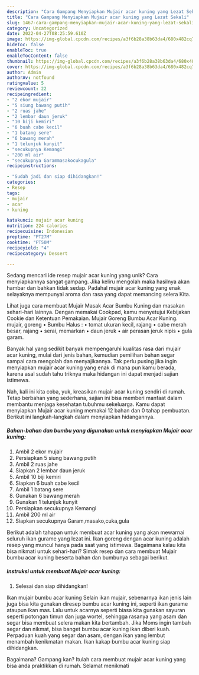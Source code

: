 ```yaml
---
description: "Cara Gampang Menyiapkan Mujair acar kuning yang Lezat Sekali"
title: "Cara Gampang Menyiapkan Mujair acar kuning yang Lezat Sekali"
slug: 1467-cara-gampang-menyiapkan-mujair-acar-kuning-yang-lezat-sekali
category: Uncategorized
date: 2022-04-27T08:25:59.610Z
image: https://img-global.cpcdn.com/recipes/a3f6b28a38b63da4/680x482cq70/mujair-acar-kuning-foto-resep-utama.jpg
hideToc: false
enableToc: true
enableTocContent: false
thumbnail: https://img-global.cpcdn.com/recipes/a3f6b28a38b63da4/680x482cq70/mujair-acar-kuning-foto-resep-utama.jpg
cover: https://img-global.cpcdn.com/recipes/a3f6b28a38b63da4/680x482cq70/mujair-acar-kuning-foto-resep-utama.jpg
author: Admin
authorAv: notfound
ratingvalue: 5
reviewcount: 22
recipeingredient:
- "2 ekor mujair"
- "5 siung bawang putih"
- "2 ruas jahe"
- "2 lembar daun jeruk"
- "10 biji kemiri"
- "6 buah cabe kecil"
- "1 batang sere"
- "6 bawang merah"
- "1 telunjuk kunyit"
- "secukupnya Kemangi"
- "200 ml air"
- "secukupnya Garammasakocukagula"
recipeinstructions:

- "Sudah jadi dan siap dihidangkan!"
categories:
- Resep
tags:
- mujair
- acar
- kuning

katakunci: mujair acar kuning 
nutrition: 224 calories
recipecuisine: Indonesian
preptime: "PT27M"
cooktime: "PT50M"
recipeyield: "4"
recipecategory: Dessert

---
```





Sedang mencari ide resep mujair acar kuning yang unik? Cara menyiapkannya sangat gampang. Jika keliru mengolah maka hasilnya akan hambar dan bahkan tidak sedap. Padahal mujair acar kuning yang enak selayaknya mempunyai aroma dan rasa yang dapat memancing selera Kita.





Lihat juga cara membuat Mujair Masak Acar Bumbu Kuning dan masakan sehari-hari lainnya. Dengan memakai Cookpad, kamu menyetujui Kebijakan Cookie dan Ketentuan Pemakaian. Mujair Goreng Bumbu Acar Kuning. mujair, goreng • Bumbu Halus : • tomat ukuran kecil, rajang • cabe merah besar, rajang • serai, memarkan • daun jeruk • air perasan jeruk nipis • gula garam.

Banyak hal yang sedikit banyak mempengaruhi kualitas rasa dari mujair acar kuning, mulai dari jenis bahan, kemudian pemilihan bahan segar sampai cara mengolah dan menyajikannya. Tak perlu pusing jika ingin menyiapkan mujair acar kuning yang enak di mana pun kamu berada, karena asal sudah tahu triknya maka hidangan ini dapat menjadi sajian istimewa.






Nah, kali ini kita coba, yuk, kreasikan mujair acar kuning sendiri di rumah. Tetap berbahan yang sederhana, sajian ini bisa memberi manfaat dalam membantu menjaga kesehatan tubuhmu sekeluarga. Kamu dapat menyiapkan Mujair acar kuning memakai 12 bahan dan 0 tahap pembuatan. Berikut ini langkah-langkah dalam menyiapkan hidangannya.

<!--inarticleads1-->

##### Bahan-bahan dan bumbu yang digunakan untuk menyiapkan Mujair acar kuning:

1. Ambil 2 ekor mujair
1. Persiapkan 5 siung bawang putih
1. Ambil 2 ruas jahe
1. Siapkan 2 lembar daun jeruk
1. Ambil 10 biji kemiri
1. Siapkan 6 buah cabe kecil
1. Ambil 1 batang sere
1. Gunakan 6 bawang merah
1. Gunakan 1 telunjuk kunyit
1. Persiapkan secukupnya Kemangi
1. Ambil 200 ml air
1. Siapkan secukupnya Garam,masako,cuka,gula


Berikut adalah tahapan untuk membuat acar kuning yang akan mewarnai seluruh ikan gurame yang lezat ini. Ikan goreng dengan acar kuning adalah resep yang muncul hanya pada saat yang istimewa. Bagaimana kalau kita bisa nikmati untuk sehari-hari? Simak resep dan cara membuat Mujair bumbu acar kuning beserta bahan dan bumbunya sebagai berikut. 

<!--inarticleads2-->

##### Instruksi untuk membuat Mujair acar kuning:


1. Selesai dan siap dihidangkan!

Ikan mujair bumbu acar kuning Selain ikan mujair, sebenarnya ikan jenis lain juga bisa kita gunakan diresep bumbu acar kuning ini, seperti ikan gurame ataupun ikan mas. Lalu untuk acarnya seperti biasa kita gunakan sayuran seperti potongan timun dan juga wortel, sehingga rasanya yang asam dan segar bisa membuat selera makan kita bertambah. Jika Moms ingin tambah segar dan nikmat, bisa banget bumbu acar kuning ikan diberi kuah. Perpaduan kuah yang segar dan asam, dengan ikan yang lembut menambah kenikmatan makan. Ikan kakap bumbu acar kuning siap dihidangkan. 

Bagaimana? Gampang kan? Itulah cara membuat mujair acar kuning yang bisa anda praktikkan di rumah. Selamat menikmati
